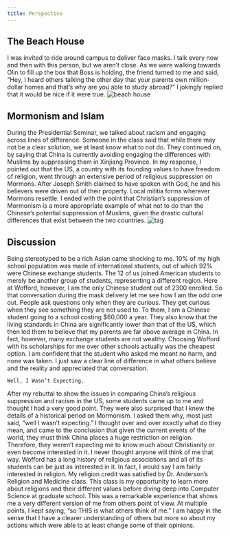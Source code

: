 ```yaml
---
title: Perspective
---
```


## The Beach House
I was invited to ride around campus to deliver face masks. I talk every now and then with this person, but we aren’t close. As we were walking towards Olin to fill up the box that Boss is holding, the friend turned to me and said, “Hey, I heard others talking the other day that your parents own million-dollar homes and that’s why are you able to study abroad?” I jokingly replied that it would be nice if it were true. ![beach house](https://zifangu.github.io/religion-of-the-world/images/beach.png)

## Mormonism and Islam
During the Presidential Seminar, we talked about racism and engaging across lines of difference. Someone in the class said that while there may not be a clear solution, we at least know what to not do. They continued on, by saying that China is currently avoiding engaging the differences with Muslims by suppressing them in Xinjiang Province. In my response, I pointed out that the US, a country with its founding values to have freedom of religion, went through an extensive period of religious suppression on Mormons. After Joseph Smith claimed to have spoken with God, he and his believers were driven out of their property. Local militia forms wherever Mormons resettle. I ended with the point that Christian’s suppression of Mormonism is a more appropriate example of what not to do than the Chinese’s potential suppression of Muslims, given the drastic cultural differences that exist between the two countries. ![tag](https://zifangu.github.io/religion-of-the-world/images/tag.png)

## Discussion
Being stereotyped to be a rich Asian came shocking to me. 10% of my high school population was made of international students, out of which 92% were Chinese exchange students. The 12 of us joined American students to merely be another group of students, representing a different region. Here at Wofford, however, I am the only Chinese student out of 2300 enrolled. So that conversation during the mask delivery let me see how I am the odd one out. People ask questions only when they are curious. They get curious when they see something they are not used to. To them, I am a Chinese student going to a school costing $60,000 a year. They also know that the living standards in China are significantly lower than that of the US, which then led them to believe that my parents are far above average in China. In fact, however, many exchange students are not wealthy. Choosing Wofford with its scholarships for me over other schools actually was the cheapest option. I am confident that the student who asked me meant no harm, and none was taken. I just saw a clear line of difference in what others believe and the reality and appreciated that conversation.

`` Well, I Wasn’t Expecting. ``

After my rebuttal to show the issues in comparing China’s religious suppression and racism in the US, some students came up to me and thought I had a very good point. They were also surprised that I knew the details of a historical period on Mormonism. I asked them why, most just said, “well I wasn’t expecting.” I thought over and over exactly what do they mean, and came to the conclusion that given the current events of the world, they must think China places a huge restriction on religion. Therefore, they weren’t expecting me to know much about Christianity or even become interested in it. I never thought anyone will think of me that way. Wofford has a long history of religious associations and all of its students can be just as interested in it. In fact, I would say I am fairly interested in religion. My religion credit was satisfied by Dr. Anderson’s Religion and Medicine class. This class is my opportunity to learn more about religions and their different values before diving deep into Computer Science at graduate school. This was a remarkable experience that shows me a very different version of me from others point of view. At multiple points, I kept saying, “so THIS is what others think of me.” I am happy in the sense that I have a clearer understanding of others but more so about my actions which were able to at least change some of their opinions. 
